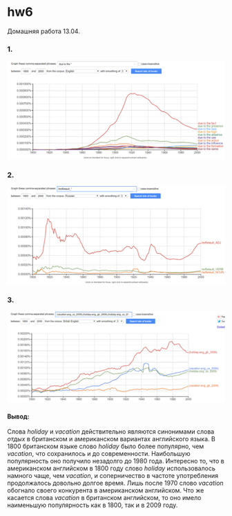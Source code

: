 # hw6
Домашняя работа 13.04.

### 1.  

![Схема1](https://raw.githubusercontent.com/IrinaLukenchuk/hw6/master/1.png "Схема1") 

### 2.

![Схема2](https://raw.githubusercontent.com/IrinaLukenchuk/hw6/master/2.png "Схема2") 

### 3.

![Схема3](https://raw.githubusercontent.com/IrinaLukenchuk/hw6/master/3.png "Схема3") 

#### Вывод:

Слова *holiday* и *vacation* действительно являются синонимами слова *отдых* в британском и американском вариантах английского языка. В 1800 британском языке слово *holiday* было более популярно, чем *vacation*, что сохранилось и до современности. Наибольшую популярность оно получило незадолго до 1980 года. Интересно то, что в американском английском в 1800 году слово *holiday* использовалось намного чаще, чем *vacation*, и соперничество в частоте употребления продолжалось довольно долгое время. Лишь после 1970 слово *vacation* обогнало своего конкурента в американском английском. Что же касается слова *vacation* в британском английском, то оно имело наименьшую популярность как в 1800, так и в 2009 году.
